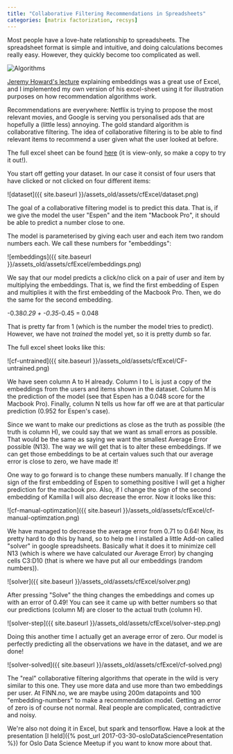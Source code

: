 ```yaml
---
title: "Collaborative Filtering Recommendations in Spreadsheets"
categories: [matrix factorization, recsys]
---
```


Most people have a love-hate relationship to spreadsheets.
The spreadsheet format is simple and intuitive, and doing calculations becomes really easy.
However, they quickly become too complicated as well.


![Algorithms](https://imgs.xkcd.com/comics/algorithms.png)

[Jeremy Howard's lecture](http://course.fast.ai/lessons/lesson6.html) explaining embeddings was a great use of Excel,
and I implemented my own version of his excel-sheet using it for illustration purposes on how recommendation algorithms work.

Recommendations are everywhere: Netflix is trying to propose the most relevant movies,
and Google is serving you personalised ads that are hopefully a (little less) annoying.
The gold standard algorithm is collaborative filtering.
The idea of collaborative filtering is to be able to find relevant items to recommend a user given what the user looked at before.

The full excel sheet can be found [here](https://docs.google.com/a/eidedatalab.no/spreadsheets/d/1n2lMBF7VNMdNd9OnvlcAujd7fWjstYC3y8cfMVtJGRU/edit?usp=sharing)
(it is view-only, so make a copy to try it out!).

You start off getting your dataset.
In our case it consist of four users that have clicked or not clicked on four different items:

![dataset]({{ site.baseurl }}/assets_old/assets/cfExcel/dataset.png)

The goal of a collaborative filtering model is to predict this data.
That is, if we give the model the user "Espen" and the item "Macbook Pro",
it should be able to predict a number close to one.

The model is parameterised by giving each user and each item two random numbers each.
We call these numbers for "embeddings":

![embeddings]({{ site.baseurl }}/assets_old/assets/cfExcel/embeddings.png)

We say that our model predicts a click/no click on a pair of user and item by multiplying the embeddings.
That is, we find the first embedding of Espen and multiplies it with the first embedding of the Macbook Pro.
Then, we do the same for the second embedding.

-0.38*0.29 + -0.35*-0.45 = 0.048

That is pretty far from 1 (which is the number the model tries to predict).
However, we have not _trained_ the model yet, so it is pretty dumb so far.

The full excel sheet looks like this:

![cf-untrained]({{ site.baseurl }}/assets_old/assets/cfExcel/CF-untrained.png)

We have seen column A to H already.
Column I to L is just a copy of the embeddings from the users and items shown in the dataset.
Column M is the prediction of the model (see that Espen has a 0.048 score for the Macbook Pro).
Finally, column N tells us how far off we are at that particular prediction (0.952 for Espen's case).

Since we want to make our predictions as close as the truth as possible (the truth is column H),
we could say that we want as small errors as possible.
That would be the same as saying we want the smallest Average Error possible (N13).
The way we will get that is to alter these embeddings.
If we can get those embeddings to be at certain values such that our average error is close to zero, we have made it!

One way to go forward is to change these numbers manually.
If I change the sign of the first embedding of Espen to something positive I will get a higher prediction for the macbook pro.
Also, if I change the sign of the second embedding of Kamilla I will also decrease the error.
Now it looks like this:

![cf-manual-optimzation]({{ site.baseurl }}/assets_old/assets/cfExcel/cf-manual-optimzation.png)

We have managed to decrease the average error from 0.71 to 0.64!
Now, its pretty hard to do this by hand,
so to help me I installed a little Add-on called "solver" in google spreadsheets.
Basically what it does it to minimize cell N13 (which is where we have calculated our Average Error)
by changing cells C3:D10 (that is where we have put all our embeddings (random numbers)).

![solver]({{ site.baseurl }}/assets_old/assets/cfExcel/solver.png)

After pressing "Solve" the thing changes the embeddings and comes up with an error of 0.49!
You can see it came up with better numbers so that our predictions (column M) are closer to the actual truth (column H).

![solver-step]({{ site.baseurl }}/assets_old/assets/cfExcel/solver-step.png)

Doing this another time I actually get an average error of zero.
Our model is perfectly predicting all the observations we have in the dataset,
and we are done!

![solver-solved]({{ site.baseurl }}/assets_old/assets/cfExcel/cf-solved.png)

The "real" collaborative filtering algorithms that operate in the wild is very similar to this one.
They use more data and use more than two embeddings per user.
At FINN.no, we are maybe using 200m datapoints and 100 "embedding-numbers" to make a recommendation model.
Getting an error of zero is of course not normal.
Real people are complicated, contradictive and noisy.

We're also not doing it in Excel, but spark and tensorflow.
Have a look at the presentation [I held]({% post_url 2017-03-30-osloDataSciencePresentation %}) for Oslo Data Science Meetup if you want to know more about that.

